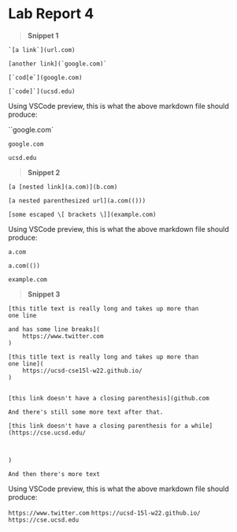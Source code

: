 # Lab Report 4

> **Snippet 1**

```
`[a link`](url.com)

[another link](`google.com)`

[`cod[e`](google.com)

[`code]`](ucsd.edu)
```

Using VSCode preview, this is what the above markdown file should produce:

``google.com`

`google.com`

`ucsd.edu`

> **Snippet 2**

```
[a [nested link](a.com)](b.com)

[a nested parenthesized url](a.com(()))

[some escaped \[ brackets \]](example.com)
```

Using VSCode preview, this is what the above markdown file should produce:

`a.com`

`a.com(())`

`example.com`

> **Snippet 3**

```
[this title text is really long and takes up more than 
one line

and has some line breaks](
    https://www.twitter.com
)

[this title text is really long and takes up more than 
one line](
    https://ucsd-cse15l-w22.github.io/
)


[this link doesn't have a closing parenthesis](github.com

And there's still some more text after that.

[this link doesn't have a closing parenthesis for a while](https://cse.ucsd.edu/



)

And then there's more text
```

Using VSCode preview, this is what the above markdown file should produce:

`https://www.twitter.com`
`https://ucsd-15l-w22.github.io/`
`https://cse.ucsd.edu`